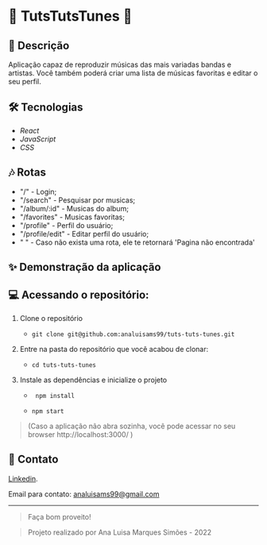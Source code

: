 # 🎵 TutsTutsTunes 🎵

## :mag_right: Descrição
  Aplicação capaz de reproduzir músicas das mais variadas bandas e artistas. Você também poderá criar uma lista de músicas favoritas e editar o seu perfil.

## :hammer_and_wrench: Tecnologias
  - _React_
  - _JavaScript_ 
  - _CSS_
  
## 🎶 Rotas
  - "/" - Login;
  - "/search" - Pesquisar por musicas;
  - "/album/:id" - Musicas do album;
  - "/favorites" - Musicas favoritas;
  - "/profile" - Perfil do usuário;
  - "/profile/edit" - Editar perfil do usuário;
  - " " - Caso não exista uma rota, ele te retornará 'Pagina não encontrada'
  
## :sparkles: Demonstração da aplicação 

## :computer: Acessando o repositório:

1. Clone o repositório

    - `git clone git@github.com:analuisams99/tuts-tuts-tunes.git `

2. Entre na pasta do repositório que você acabou de clonar:

     - `cd tuts-tuts-tunes`

3. Instale as dependências e inicialize o projeto

    - ` npm install`
  
    - ` npm start `
  
> (Caso a aplicação não abra sozinha, você pode acessar no seu browser http://localhost:3000/ )

## :yellow_heart: Contato

[Linkedin](https://www.linkedin.com/in/analuisams99/).

Email para contato: analuisams99@gmail.com

---
> Faça bom proveito!

> Projeto realizado por Ana Luisa Marques Simões - 2022
